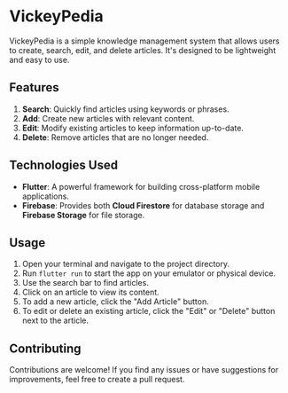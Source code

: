# VickeyPedia

VickeyPedia is a simple knowledge management system that allows users to create, search, edit, and delete articles. It's designed to be lightweight and easy to use.


## Features

1. **Search**: Quickly find articles using keywords or phrases.
2. **Add**: Create new articles with relevant content.
3. **Edit**: Modify existing articles to keep information up-to-date.
4. **Delete**: Remove articles that are no longer needed.

## Technologies Used

- **Flutter**: A powerful framework for building cross-platform mobile applications.
- **Firebase**: Provides both **Cloud Firestore** for database storage and **Firebase Storage** for file storage.

## Usage

1. Open your terminal and navigate to the project directory.
2. Run `flutter run` to start the app on your emulator or physical device.
3. Use the search bar to find articles.
4. Click on an article to view its content.
5. To add a new article, click the "Add Article" button.
6. To edit or delete an existing article, click the "Edit" or "Delete" button next to the article.

## Contributing

Contributions are welcome! If you find any issues or have suggestions for improvements, feel free to create a pull request.

